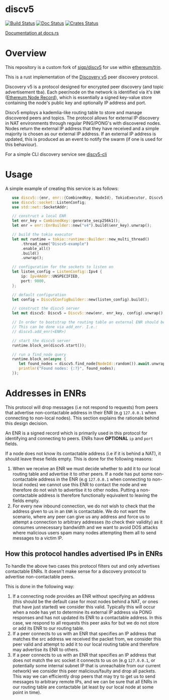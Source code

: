 discv5
============

[![Build Status]][Build Link] [![Doc Status]][Doc Link] [![Crates
Status]][Crates Link]

[Build Status]: https://github.com/sigp/discv5/workflows/build/badge.svg?branch=master
[Build Link]: https://github.com/sigp/discv5/actions
[Doc Status]: https://docs.rs/discv5/badge.svg
[Doc Link]: https://docs.rs/discv5
[Crates Status]: https://img.shields.io/crates/v/discv5.svg
[Crates Link]: https://crates.io/crates/discv5

[Documentation at docs.rs](https://docs.rs/discv5)


# Overview

This repository is a custom fork of [sigp/discv5](https://github.com/sigp/discv5) for use within [ethereum/trin](https://github.com/ethereum/trin).

This is a rust implementation of the [Discovery v5](https://github.com/ethereum/devp2p/blob/master/discv5/discv5.md)
peer discovery protocol.

Discovery v5 is a protocol designed for encrypted peer discovery (and topic advertisement tba). Each peer/node
on the network is identified via it's `ENR` ([Ethereum Node
Record](https://eips.ethereum.org/EIPS/eip-778)), which is essentially a signed key-value store
containing the node's public key and optionally IP address and port.

Discv5 employs a kademlia-like routing table to store and manage discovered peers and topics. The
protocol allows for external IP discovery in NAT environments through regular PING/PONG's with
discovered nodes. Nodes return the external IP address that they have received and a simple
majority is chosen as our external IP address. If an external IP address is updated, this is
produced as an event to notify the swarm (if one is used for this behaviour).

For a simple CLI discovery service see [discv5-cli](https://github.com/AgeManning/discv5-cli)

# Usage

A simple example of creating this service is as follows:

```rust
   use discv5::{enr, enr::{CombinedKey, NodeId}, TokioExecutor, Discv5, Discv5ConfigBuilder};
   use discv5::socket::ListenConfig;
   use std::net::SocketAddr;

   // construct a local ENR
   let enr_key = CombinedKey::generate_secp256k1();
   let enr = enr::EnrBuilder::new("v4").build(&enr_key).unwrap();

   // build the tokio executor
   let mut runtime = tokio::runtime::Builder::new_multi_thread()
       .thread_name("Discv5-example")
       .enable_all()
       .build()
       .unwrap();

   // configuration for the sockets to listen on
   let listen_config = ListenConfig::Ipv4 {
       ip: Ipv4Addr::UNSPECIFIED,
       port: 9000,
   };

   // default configuration
   let config = Discv5ConfigBuilder::new(listen_config).build();

   // construct the discv5 server
   let mut discv5: Discv5 = Discv5::new(enr, enr_key, config).unwrap();

   // In order to bootstrap the routing table an external ENR should be added
   // This can be done via add_enr. I.e.:
   // discv5.add_enr(<ENR>)

   // start the discv5 server
   runtime.block_on(discv5.start());

   // run a find_node query
   runtime.block_on(async {
      let found_nodes = discv5.find_node(NodeId::random()).await.unwrap();
      println!("Found nodes: {:?}", found_nodes);
   });
```

# Addresses in ENRs 

This protocol will drop messages (i.e not respond to requests) from peers that
advertise non-contactable address in their ENR (e.g `127.0.0.1` when connecting
to non-local nodes). This section
explains the rationale behind this design decision.

An ENR is a signed record which is primarily used in this protocol for
identifying and connecting to peers. ENRs have **OPTIONAL** `ip` and `port`
fields.

If a node does not know its contactable address (i.e if it is behind a NAT), it should leave these fields
empty. This is done for the following reasons:
1. When we receive an ENR we must decide whether to add it to our local routing
   table and advertise it to other peers. If a node has put some
   non-contactable address in the ENR (e.g `127.0.0.1` when connecting to
   non-local nodes) we cannot use this ENR
   to contact the node and we therefore do not wish to advertise it to other
   nodes. Putting a non-contactable address is therefore functionally
   equivalent to leaving the fields empty.
2. For every new inbound connection, we do not wish to check that the address
   given to us in an `ENR` is contactable. We do not want the scenario, where
   any peer can give us any address and force us to attempt a connection to
   arbitrary addresses (to check their validity) as it consumes unnecessary
   bandwidth and we want to avoid DOS attacks where malicious users spam many
   nodes attempting them all to send messages to a victim IP.

## How this protocol handles advertised IPs in ENRs

To handle the above two cases this protocol filters out and only advertises
contactable ENRs. It doesn't make sense for a discovery protocol to advertise
non-contactable peers.

This is done in the following way:

1. If a connecting node provides an ENR without specifying an address (this
   should be the default case for most nodes behind a NAT, or ones that have
   just started) we consider this valid. Typically this will occur when a node
   has yet to determine its external IP address via PONG responses and has not
   updated its ENR to a contactable address. In this case, we respond to all
   requests this peer asks for but we do not store or add its ENR to our
   routing table.
2. If a peer connects to us with an ENR that specifies an IP address that
   matches the src address we received the packet from, we consider this peer
   valid and attempt to add it to our local routing table and therefore may advertise
   its ENR to others.
3. If a peer connects to us with an ENR that specifies an IP address that does
   not match the src socket it connects to us on (e.g `127.0.0.1`, or
   potentially some internal subnet IP that is unreachable from our current
   network) we consider this peer malicious/faulty
   and drop all packets. This way we can efficiently drop peers that may try to
   get us to send messages to arbitrary remote IPs, and we can be sure that all
   ENRs in our routing table are contactable (at least by our local node at
   some point in time).
